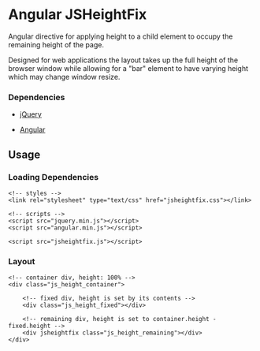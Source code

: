 # Angular JSHeightFix #
 
Angular directive for applying height to a child element to occupy the remaining height of the page.

Designed for web applications the layout takes up the full height of the browser window while allowing for a "bar" element to have varying height which may change window resize.

### Dependencies ######

- [jQuery](http://jquery.com)

- [Angular](http://angularjs.org/)

## Usage ####

### Loading Dependencies #####
    
    <!-- styles -->
    <link rel="stylesheet" type="text/css" href="jsheightfix.css"></link>

    <!-- scripts -->
    <script src="jquery.min.js"></script>
    <script src="angular.min.js"></script>

    <script src="jsheightfix.js"></script>
    
### Layout #####

    <!-- container div, height: 100% -->
    <div class="js_height_container"> 

        <!-- fixed div, height is set by its contents -->
        <div class="js_height_fixed"></div>

        <!-- remaining div, height is set to container.height - fixed.height -->
        <div jsheightfix class="js_height_remaining"></div>
    </div>

